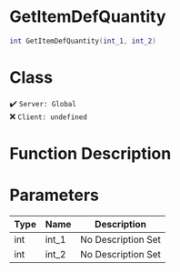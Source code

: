 # GetItemDefQuantity
```lua
int GetItemDefQuantity(int_1, int_2)
```
# Class
✔️ `Server: Global`  
❌ `Client: undefined`  

# Function Description

# Parameters
Type|Name|Description
--|--|--
int|int_1|No Description Set
int|int_2|No Description Set
